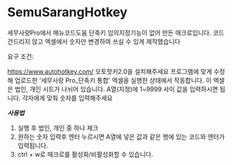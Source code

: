 # SemuSarangHotkey
세무사랑Pro에서 메뉴코드도움 단축키 임의지정기능이 없어 만든 매크로입니다.
코드 건드리지 않고 엑셀에서 숫자만 변경하여 쓰실 수 있게 제작했습니다

요구 조건:

https://www.autohotkey.com/ 오토핫키2.0을 설치해주세요
프로그램에 맞게 수정해 업로드한 '세무사랑 Pro_단축키 통합' 엑셀을 실행한 상태에서 작동합니다. 
이 엑셀은 법인, 개인 시트가 나뉘어 있습니다. A열(지정)에 1~9999 사이 값을 입력하시면 됩니다. 각자에게 맞춰 숫자를 입력해주세요

***사용법***
1. 실행 후 법인, 개인 중 하나 체크
2. 원하는 숫자 입력후 엔터 누르시면 A열에 넣은 값과 같은 행에 있는 코드와 엔터가 입력됩니다.
3. ctrl + w로 매크로를 활성화/비활성화할 수 있습니다.
